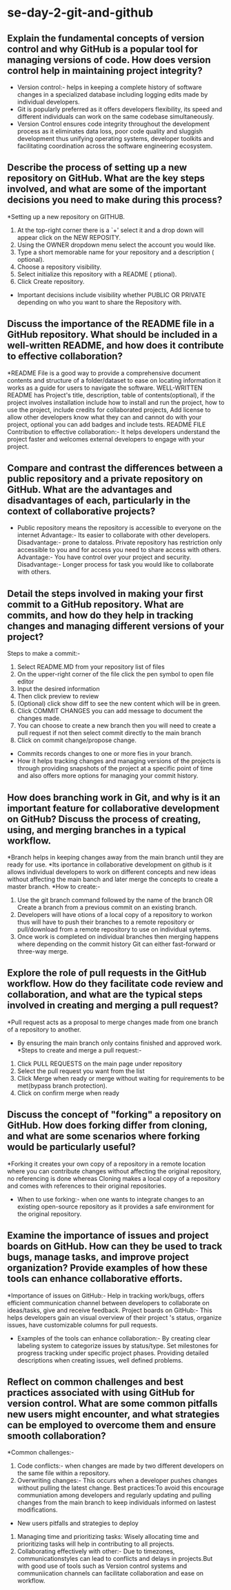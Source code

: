 # se-day-2-git-and-github
## Explain the fundamental concepts of version control and why GitHub is a popular tool for managing versions of code. How does version control help in maintaining project integrity?
* Version control:- helps in keeping a complete history of software changes in a specialized database including logging edits made by individual developers.
* Git is popularly preferred as it offers developers flexibility, its speed and different individuals can work on the same codebase simultaneously.
* Version Control ensures code integrity throughout the development process as it eliminates data loss, poor code quality and sluggish development thus unifying operating systems, developer toolkits and facilitating coordination across the software engineering ecosystem.

## Describe the process of setting up a new repository on GitHub. What are the key steps involved, and what are some of the important decisions you need to make during this process?
*Setting up a new repository on GITHUB.
1. At the top-right corner there is a `+' select it and a drop down will appear click on the NEW REPOSITY.
2. Using the OWNER dropdown menu select the account you would like.
3. Type a short memorable name for your repository and a description ( optional).
4. Choose a repository visibility.
5. Select initialize this repository with a README ( ptional).
6. Click Create repository.
* Important decisions include visibility whether PUBLIC OR PRIVATE depending on who you want to share the Repository with.
  
## Discuss the importance of the README file in a GitHub repository. What should be included in a well-written README, and how does it contribute to effective collaboration?
*README File is a good way to provide a comprehensive document contents and structure of a folder/dataset to ease on locating information it works as a guide for users to navigate the software.
WELL-WRITTEN README has Project's title, description, table of contents(optional), if the project involves installation include how to install and run the project, how to use the project, include credits for collaborated projects, Add license to allow other developers know what they can and cannot do with your project, optional you can add badges and include tests.
README FILE Contribution to effective collaboration:- It helps developers understand the project faster and welcomes external developers to engage with your project. 

## Compare and contrast the differences between a public repository and a private repository on GitHub. What are the advantages and disadvantages of each, particularly in the context of collaborative projects?
* Public repository means the repository is accessible to everyone on the internet
Advantage:- Its easier to collaborate with other developers.
Disadvantage:- prone to dataloss.
Private repository has restriction only accessible to you and for access you need to share access with others.
Advantage:- You have control over your project and security.
Disadvantage:- Longer process for task you would like to collaborate with others.


## Detail the steps involved in making your first commit to a GitHub repository. What are commits, and how do they help in tracking changes and managing different versions of your project? 
Steps to make a commit:-
1) Select README.MD from your repository list of files
2) On the upper-right corner of the file click the pen symbol to open file editor
3) Input the desired information
4) Then click preview to review 
5) (Optional) click show diff to see the new content which will be in green.
6) Click COMMIT CHANGES you can add message to document the changes made.
7) You can choose to create a new branch then you will need to create a pull request if not then select commit directly to the main branch
8) Click on commit change/propose change.
* Commits records changes to one or more fies in your branch.
* How it helps tracking changes and managing versions of the projects is through providing snapshots of the project at a specific point of time and also offers more options for managing your commit history.


## How does branching work in Git, and why is it an important feature for collaborative development on GitHub? Discuss the process of creating, using, and merging branches in a typical workflow.
*Branch helps in keeping changes away from the main branch until they are ready for use.
*Its iportance in collaborative development on github is it allows individual developers to work on different concepts and new ideas without affecting the main banch and later merge the concepts to create a master branch.
*How to create:-
1) Use the git branch command followed by the name of the branch OR Create a branch from a previous commit on an existing branch.
2) Developers will have otions of a local copy of a repository to workon thus will have to push their branches to a remote repository or pull/download from a remote repository to use on individual sytems.
3) Once work is completed on individual branches then merging happens where depending on the commit history Git can either fast-forward or three-way merge.

   
## Explore the role of pull requests in the GitHub workflow. How do they facilitate code review and collaboration, and what are the typical steps involved in creating and merging a pull request?
*Pull request acts as a proposal to merge changes made from one branch of a repository to another.
* By ensuring the main branch only contains finished and approved work.
*Steps to create and merge a pull request:-
1) Click PULL REQUESTS on the main page under repository
2) Select the pull request you want from the list
3) Click Merge when ready or merge without waiting for requirements to be met(bypass branch protection).
4) Click on confirm merge when ready
   
## Discuss the concept of "forking" a repository on GitHub. How does forking differ from cloning, and what are some scenarios where forking would be particularly useful?
*Forking it creates your own copy of a repository in a remote location where you can contribute changes without affecting the original repository, no referencing is done whereas Cloning makes a local copy of a repository and comes with references to their original repositories.
* When to use forking:- when one wants to integrate changes to an existing open-source repository as it provides a safe environment for the original repository.
  
## Examine the importance of issues and project boards on GitHub. How can they be used to track bugs, manage tasks, and improve project organization? Provide examples of how these tools can enhance collaborative efforts.
*Importance of issues on GitHub:- Help in tracking work/bugs, offers efficient communication channel between developers to collaborate on ideas/tasks, give and receive feedback. Project boards on GitHub:- This helps developers gain an visual overview of their project 's status, organize issues, have customizable columns for pull requests.
* Examples of the tools can enhance collaboration:- By creating clear labeling system to categorize issues by status/type. Set milestones for progress tracking under specific project phases. Providing detailed descriptions when creating issues, well defined problems.


## Reflect on common challenges and best practices associated with using GitHub for version control. What are some common pitfalls new users might encounter, and what strategies can be employed to overcome them and ensure smooth collaboration?
*Common challenges:-
1) Code conflicts:- when changes are made by two different developers on the same file within a repository. 
2) Overwriting changes:- This occurs when a developer pushes changes without pulling the latest change.
Best practices:To avoid this encourage communiation among developers and regularly updating and pulling changes from the main branch to keep individuals informed on lastest modifications.
* New users pitfalls and strategies to deploy
1) Managing time and prioritizing tasks: Wisely allocating time and prioritizing tasks will help in contributing to all projects.
2) Collaborating effectively with other:- Due to timezones, communicationstyles can lead to conflicts and delays in projects.But with good use of tools such as Version control systems and communiication channels can facilitate collaboration and ease on workflow.
